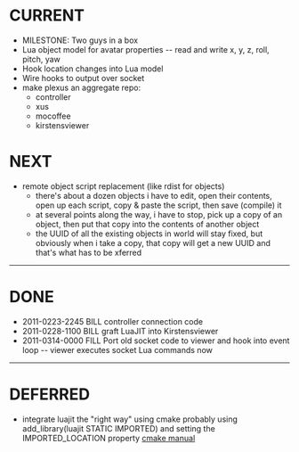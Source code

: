 CURRENT
=======
* MILESTONE: Two guys in a box
* Lua object model for avatar properties -- read and write x, y, z, roll, pitch, yaw
* Hook location changes into Lua model
* Wire hooks to output over socket
* make plexus an aggregate repo:
   * controller
   * xus
   * mocoffee
   * kirstensviewer

NEXT
====
* remote object script replacement (like rdist for objects)
   * there's about a dozen objects i have to edit, open their contents, open up each script, copy & paste the script, then save (compile) it
   * at several points along the way, i have to stop, pick up a copy of an object, then put that copy into the contents of another object
   * the UUID of all the existing objects in world will stay fixed, but obviously when i take a copy, that copy will get a new UUID and that's what has to be xferred

---

DONE
====
* 2011-0223-2245 BILL controller connection code
* 2011-0228-1100 BILL graft LuaJIT into Kirstensviewer
* 2011-0314-0000 FILL Port old socket code to viewer and hook into event loop -- viewer executes socket Lua commands now

---

DEFERRED
========
* integrate luajit the "right way" using cmake
    probably using add_library(luajit STATIC IMPORTED) and setting the IMPORTED_LOCATION property
    [cmake manual](http://www.cmake.org/cmake/help/cmake-2-8-docs.html#command:add_library)

